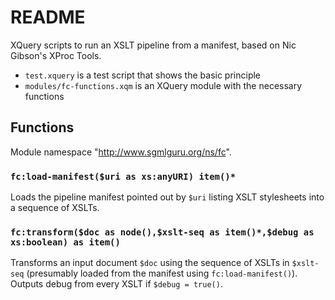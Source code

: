 # README

XQuery scripts to run an XSLT pipeline from a manifest, based on Nic Gibson's XProc Tools.

* `test.xquery` is a test script that shows the basic principle
* `modules/fc-functions.xqm` is an XQuery module with the necessary functions


## Functions

Module namespace "http://www.sgmlguru.org/ns/fc".


### `fc:load-manifest($uri as xs:anyURI) item()*`

Loads the pipeline manifest pointed out by `$uri` listing XSLT stylesheets into a sequence of XSLTs.


### `fc:transform($doc as node(),$xslt-seq as item()*,$debug as xs:boolean) as item()`

Transforms an input document `$doc` using the sequence of XSLTs in `$xslt-seq` (presumably loaded from the manifest using `fc:load-manifest()`). Outputs debug from every XSLT if `$debug = true()`.

